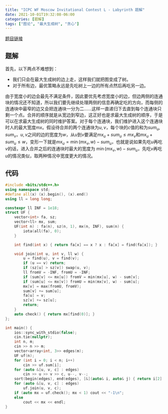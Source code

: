 ```yaml
---
title: "ICPC WF Moscow Invitational Contest L - Labyrinth 题解"
date: 2021-10-01T19:32:08-06:00
categories: [题解]
tags: ["图论", "最大生成树", "贪心"]
---
```




[题目链接](https://codeforces.com/contest/1578/problem/L)

## 题解

首先，以下两点不难想到：
- 我们只会在最大生成树的边上走，这样我们就把图变成了树。
- 对于所有边，最优策略永远是先吃树上一边的所有点然后再吃另一边。


由于宽度小的边会最先不满足条件，因此要优先考虑宽度小的边，但边两侧的连通块的情况还不知道，所以我们要先继续处理两侧的信息再确定吃的方向，而每侧的连通块中最窄的边又会把连通块一分为二……这样一直递归下去直到每个连通块只剩一个点。合并的顺序就是从宽边到窄边，这正好也是求最大生成树的顺序，于是可以在求最大生成树的同时维护答案。对于每个连通块，我们维护进入这个连通块时人的最大宽度$mx$。假设待合并的两个连通块为$u,v$，每个块的$c$值的和为$sum_u, sum_v$，$u,v$之间的边的宽度为$w$，从$u$到$v$要满足$mx_u+sum_u\le mx_v$和$mx_u+sum_u\le w$，变形一下就是$mx_u=\min(mx_v, w)-sum_u$，也就是说如果先吃$u$再吃 $v$的话，进入合并之后的连通块时最大的宽度为 $\min(mx_v, w)-sum_u$，先吃$v$再吃$u$的情况类似，取两种情况中宽度更大的情况。

## 代码

```cpp
#include <bits/stdc++.h>
using namespace std;
#define all(x) (x).begin(), (x).end()
using ll = long long;

constexpr ll INF = 1e18;
struct UF {
    vector<int> fa, sz;
    vector<ll> mx, sum;
    UF(int n) : fa(n), sz(n, 1), mx(n, INF), sum(n) {
        iota(all(fa), 0);
    }

    int find(int x) { return fa[x] == x ? x : fa[x] = find(fa[x]); }

    void join(int u, int v, ll w) {
        u = find(u), v = find(v);
        if (u == v) return;
        if (sz[u] > sz[v]) swap(u, v);
        ll fromV = -INF, fromU = -INF;
        if (sum[v] <= mx[u]) fromV = min(mx[u], w) - sum[v];
        if (sum[u] <= mx[v]) fromU = min(mx[v], w) - sum[u];
        mx[v] = max(fromU, fromV);
        sum[v] += sum[u];
        fa[u] = v;
        sz[v] += sz[u];
        return;
    }
    auto check() { return mx[find(0)]; }
};

int main() {
    ios::sync_with_stdio(false);
    cin.tie(nullptr);
    int n, m;
    cin >> n >> m;
    vector<array<int, 3>> edges(m);
    UF uf(n);
    for (int i = 0; i < n; i++)
        cin >> uf.sum[i];
    for (auto &[u, v, c] : edges)
        cin >> u >> v >> c, u--, v--;
    sort(begin(edges), end(edges), [&](auto& i, auto& j) { return i[2] > j[2]; });
    for (auto &[u, v, c] : edges)
        uf.join(u, v, c);
    if (auto mx = uf.check(); mx < 1) cout << "-1\n";
    else
        cout << mx << endl;
}
```
